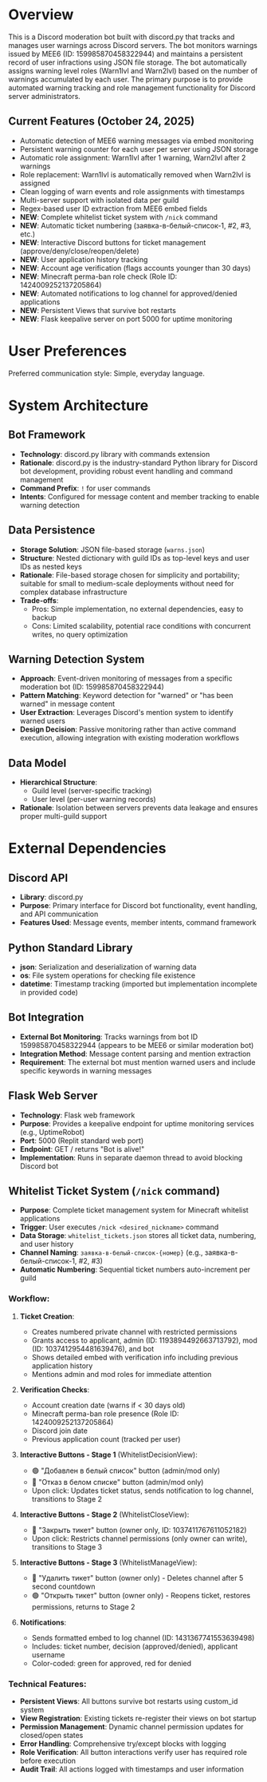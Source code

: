 # Overview

This is a Discord moderation bot built with discord.py that tracks and manages user warnings across Discord servers. The bot monitors warnings issued by MEE6 (ID: 159985870458322944) and maintains a persistent record of user infractions using JSON file storage. The bot automatically assigns warning level roles (Warn1lvl and Warn2lvl) based on the number of warnings accumulated by each user. The primary purpose is to provide automated warning tracking and role management functionality for Discord server administrators.

## Current Features (October 24, 2025)
- Automatic detection of MEE6 warning messages via embed monitoring
- Persistent warning counter for each user per server using JSON storage
- Automatic role assignment: Warn1lvl after 1 warning, Warn2lvl after 2 warnings
- Role replacement: Warn1lvl is automatically removed when Warn2lvl is assigned
- Clean logging of warn events and role assignments with timestamps
- Multi-server support with isolated data per guild
- Regex-based user ID extraction from MEE6 embed fields
- **NEW**: Complete whitelist ticket system with `/nick` command
- **NEW**: Automatic ticket numbering (заявка-в-белый-список-1, #2, #3, etc.)
- **NEW**: Interactive Discord buttons for ticket management (approve/deny/close/reopen/delete)
- **NEW**: User application history tracking
- **NEW**: Account age verification (flags accounts younger than 30 days)
- **NEW**: Minecraft perma-ban role check (Role ID: 1424009252137205864)
- **NEW**: Automated notifications to log channel for approved/denied applications
- **NEW**: Persistent Views that survive bot restarts
- **NEW**: Flask keepalive server on port 5000 for uptime monitoring

# User Preferences

Preferred communication style: Simple, everyday language.

# System Architecture

## Bot Framework
- **Technology**: discord.py library with commands extension
- **Rationale**: discord.py is the industry-standard Python library for Discord bot development, providing robust event handling and command management
- **Command Prefix**: `!` for user commands
- **Intents**: Configured for message content and member tracking to enable warning detection

## Data Persistence
- **Storage Solution**: JSON file-based storage (`warns.json`)
- **Structure**: Nested dictionary with guild IDs as top-level keys and user IDs as nested keys
- **Rationale**: File-based storage chosen for simplicity and portability; suitable for small to medium-scale deployments without need for complex database infrastructure
- **Trade-offs**: 
  - Pros: Simple implementation, no external dependencies, easy to backup
  - Cons: Limited scalability, potential race conditions with concurrent writes, no query optimization

## Warning Detection System
- **Approach**: Event-driven monitoring of messages from a specific moderation bot (ID: 159985870458322944)
- **Pattern Matching**: Keyword detection for "warned" or "has been warned" in message content
- **User Extraction**: Leverages Discord's mention system to identify warned users
- **Design Decision**: Passive monitoring rather than active command execution, allowing integration with existing moderation workflows

## Data Model
- **Hierarchical Structure**: 
  - Guild level (server-specific tracking)
  - User level (per-user warning records)
- **Rationale**: Isolation between servers prevents data leakage and ensures proper multi-guild support

# External Dependencies

## Discord API
- **Library**: discord.py
- **Purpose**: Primary interface for Discord bot functionality, event handling, and API communication
- **Features Used**: Message events, member intents, command framework

## Python Standard Library
- **json**: Serialization and deserialization of warning data
- **os**: File system operations for checking file existence
- **datetime**: Timestamp tracking (imported but implementation incomplete in provided code)

## Bot Integration
- **External Bot Monitoring**: Tracks warnings from bot ID 159985870458322944 (appears to be MEE6 or similar moderation bot)
- **Integration Method**: Message content parsing and mention extraction
- **Requirement**: The external bot must mention warned users and include specific keywords in warning messages

## Flask Web Server
- **Technology**: Flask web framework
- **Purpose**: Provides a keepalive endpoint for uptime monitoring services (e.g., UptimeRobot)
- **Port**: 5000 (Replit standard web port)
- **Endpoint**: GET / returns "Bot is alive!"
- **Implementation**: Runs in separate daemon thread to avoid blocking Discord bot

## Whitelist Ticket System (`/nick` command)
- **Purpose**: Complete ticket management system for Minecraft whitelist applications
- **Trigger**: User executes `/nick <desired_nickname>` command
- **Data Storage**: `whitelist_tickets.json` stores all ticket data, numbering, and user history
- **Channel Naming**: `заявка-в-белый-список-{номер}` (e.g., заявка-в-белый-список-1, #2, #3)
- **Automatic Numbering**: Sequential ticket numbers auto-increment per guild

### Workflow:
1. **Ticket Creation**:
   - Creates numbered private channel with restricted permissions
   - Grants access to applicant, admin (ID: 1193894492663713792), mod (ID: 1037412954481639476), and bot
   - Shows detailed embed with verification info including previous application history
   - Mentions admin and mod roles for immediate attention

2. **Verification Checks**:
   - Account creation date (warns if < 30 days old)
   - Minecraft perma-ban role presence (Role ID: 1424009252137205864)
   - Discord join date
   - Previous application count (tracked per user)

3. **Interactive Buttons - Stage 1** (WhitelistDecisionView):
   - 🟢 "Добавлен в белый список" button (admin/mod only)
   - 🔴 "Отказ в белом списке" button (admin/mod only)
   - Upon click: Updates ticket status, sends notification to log channel, transitions to Stage 2

4. **Interactive Buttons - Stage 2** (WhitelistCloseView):
   - 🔴 "Закрыть тикет" button (owner only, ID: 1037411767611052182)
   - Upon click: Restricts channel permissions (only owner can write), transitions to Stage 3

5. **Interactive Buttons - Stage 3** (WhitelistManageView):
   - 🔴 "Удалить тикет" button (owner only) - Deletes channel after 5 second countdown
   - 🟢 "Открыть тикет" button (owner only) - Reopens ticket, restores permissions, returns to Stage 2

6. **Notifications**:
   - Sends formatted embed to log channel (ID: 1431367741553639498)
   - Includes: ticket number, decision (approved/denied), applicant username
   - Color-coded: green for approved, red for denied

### Technical Features:
- **Persistent Views**: All buttons survive bot restarts using custom_id system
- **View Registration**: Existing tickets re-register their views on bot startup
- **Permission Management**: Dynamic channel permission updates for closed/open states
- **Error Handling**: Comprehensive try/except blocks with logging
- **Role Verification**: All button interactions verify user has required role before execution
- **Audit Trail**: All actions logged with timestamps and user information